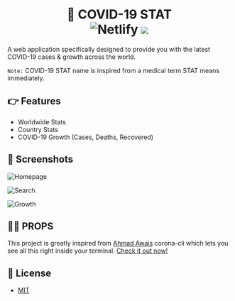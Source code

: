 <h1 align="center">🚀 COVID-19 STAT
<br>
<img alt="Netlify" src="https://img.shields.io/netlify/ef6bec37-0c07-4470-9a0f-7bccafc8aaba?logo=covid-19&logoColor=blue">
<img src="https://img.shields.io/github/license/mashape/apistatus.svg?style=flat-square">
</h1>

A web application specifically designed to provide you with the latest COVID-19 cases & growth across the world.

`Note:`  COVID-19 STAT name is inspired from a medical term STAT means immediately.

## 👉 Features

- Worldwide Stats
- Country Stats
- COVID-19 Growth (Cases, Deaths, Recovered)

## 🎩 Screenshots

![Homepage](https://i.imgur.com/5JR1rzM.png)

![Search](https://i.imgur.com/KaO3Ivw.png)

![Growth](https://i.imgur.com/t2P6m9R.png)

## 🙌🏻 PROPS

This project is greatly inspired from [Ahmad Awais](https://ahmadawais.com/) corona-cli which lets you see all this right inside your terminal. [Check it out now!](https://github.com/ahmadawais/corona-cli)

## 🔑 License

- [MIT](https://github.com/msaaddev/COVID-19/blob/master/LICENSE)
